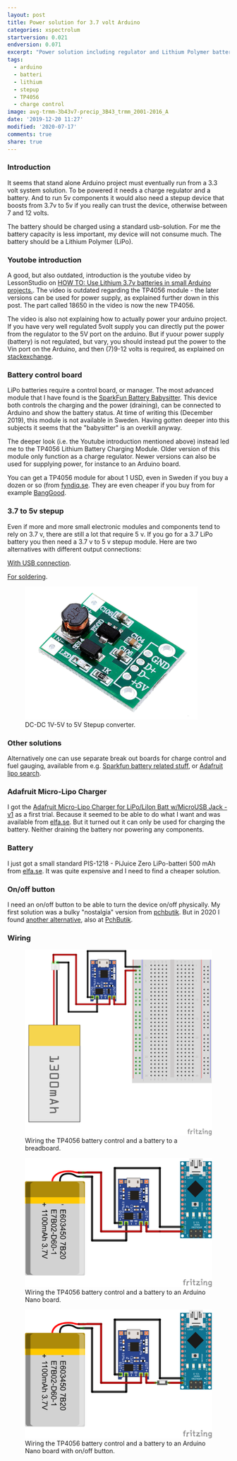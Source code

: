 ```yaml
---
layout: post
title: Power solution for 3.7 volt Arduino
categories: xspectrolum
startversion: 0.021
endversion: 0.071
excerpt: "Power solution including regulator and Lithium Polymer battery for Arduino"
tags:
  - arduino
  - batteri
  - lithium
  - stepup
  - TP4056
  - charge control
image: avg-trmm-3b43v7-precip_3B43_trmm_2001-2016_A
date: '2019-12-20 11:27'
modified: '2020-07-17'
comments: true
share: true
---
```


### Introduction

It seems that stand alone Arduino project must eventually run from a 3.3 volt system solution. To be powered it needs a charge regulator and a battery. And to run 5v components it would also need a stepup device that boosts from 3.7v to 5v if you really can trust the device, otherwise between 7 and 12 volts.

The battery should be charged using a standard usb-solution. For me the battery capacity is less important, my device will not consume much. The battery should be a Lithium Polymer (LiPo).

### Youtobe introduction

A good, but also outdated, introduction is the youtube video by LessonStudio on [HOW TO: Use Lithium 3.7v batteries in small Arduino projects.](https://www.youtube.com/watch?v=nh9lEM5L28k). The video is outdated regarding the TP4056 module - the later versions can be used for power supply, as explained further down in this post. The part called 18650 in the video is now the new TP4056.

The video is also not explaining how to actually power your arduino project. If you have very well regulated 5volt supply you can directly put the power from the regulator to the 5V port on the arduino. But if yuour power supply (battery) is not regulated, but vary, you should instead put the power to the Vin port on the Arduino, and then (7)9-12 volts is required, as explained on [stackexchange](https://arduino.stackexchange.com/questions/4458/what-are-the-5v-and-vin-pins-for).

### Battery control board

LiPo batteries require a control board, or manager. The most advanced module that I have found is the [SparkFun Battery Babysitter](https://www.sparkfun.com/products/13777). This device both controls the charging and the power (draining), can be connected to Arduino and show the battery status. At time of writing this (December 2019), this module is not available in Sweden. Having gotten deeper into this subjects it seems that the "babysitter" is an overkill anyway.

The deeper look (i.e. the Youtube introduction mentioned above) instead led me to the TP4056 Lithium Battery Charging Module. Older version of this module only function as a charge regulator. Newer versions can also be used for supplying power, for instance to an Arduino board.

You can get a TP4056 module for about 1 USD, even in Sweden if you buy a dozen or so (from [fyndiq.se](https://fyndiq.se/search/?q=TP4056&search=enter#31040599-12510pcs-tp4056-lithium-battery-charg). They are even cheaper if you buy from for example [BangGood](https://www.banggood.com).

### 3.7 to 5v stepup

Even if more and more small electronic modules and components tend to rely on 3.7 v, there are still a lot that require 5 v. If you go for a 3.7 LiPo battery you then need a 3.7 v to 5 v stepup module. Here are two alternatives with different output connections:

 [With USB connection](https://www.banggood.com/20pcs-DC-DC-0_9V-5V-to-5V-600mA-USB-Step-Up-Power-Boost-Module-PFM-Control-Mini-Mobile-Booster-p-1590024.html?rmmds=detail-left-hotproducts__2&cur_warehouse=CN).

 [For soldering](https://www.banggood.com/DC-DC-1V-5V-to-5V-Converter-Step-Up-Power-Supply-Module-Boost-Adapter-Converter-Board-500MA-Voltage-Regulator-p-1578191.html?rmmds=search&cur_warehouse=CN).

 <figure>
 <img src="../../images/dc-dc-5v-stepup-500mA.png">
 <figcaption> DC-DC 1V-5V to 5V Stepup converter.</figcaption>
 </figure>

### Other solutions

Alternatively one can use separate break out boards for charge control and fuel gauging, available from e.g. [Sparkfun battery related stuff](https://www.sparkfun.com/search/results?term=lipo), or [Adafruit lipo search](https://www.adafruit.com/?q=lipo).

### Adafruit Micro-Lipo Charger

I got the [Adafruit Micro-Lipo Charger for LiPo/LiIon Batt w/MicroUSB Jack - v1](https://www.adafruit.com/product/1904) as a first trial. Because it seemed to be able to do what I want and was available from [elfa.se](https://www.elfa.se/sv/micro-lipo-med-mikro-usb-uttag-usb-litiumjon-lipoly-laddare-v1-micro-usb-adafruit-1904-micro-lipo/p/30091160?q=micro+lipo&pos=1&origPos=1&origPageSize=10&track=true). But it turned out it can only be used for charging the battery. Neither draining the battery nor powering any components.

### Battery

I just got a small standard PIS-1218 - PiJuice Zero LiPo-batteri 500 mAh from [elfa.se](https://www.elfa.se/sv/pijuice-zero-lipo-batteri-500-mah-pi-supply-pis-1218/p/30163396?queryFromSuggest=true). It was quite expensive and I need to find a cheaper solution.

### On/off button

I need an on/off button to be able to turn the device on/off physically. My first solution was a bulky "nostalgia" version from [pchbutik](https://pchbutik.se/stroembrytare/267-5-st-mini-strombrytare-1-polig-2-vags.html?search_query=0604%09&results=1). But in 2020 I found [another alternative](../../component/component-onoff-02), also at [PchButik](https://pchbutik.se/search?controller=search&orderby=position&orderway=desc&search_query=0751&submit_search=).

### Wiring

<figure>
<img src="../../images/TP4056+battery-breadboard_bb.png">
<figcaption> Wiring the TP4056 battery control and a battery to a breadboard.</figcaption>
</figure>

<figure>
<img src="../../images/TP4056+battery-nano_bb.png">
<figcaption> Wiring the TP4056 battery control and a battery to an Arduino Nano board.</figcaption>
</figure>

<figure>
<img src="../../images/TP4056+battery-nano-switch_bb.png">
<figcaption> Wiring the TP4056 battery control and a battery to an Arduino Nano board with on/off button.</figcaption>
</figure>
